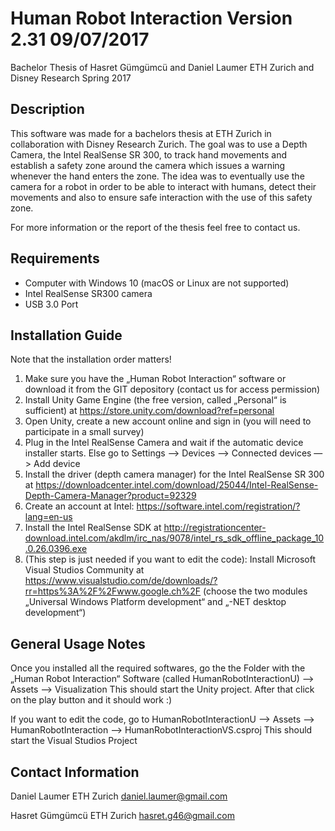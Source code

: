 # Human Robot Interaction Version 2.31 09/07/2017
Bachelor Thesis of Hasret Gümgümcü and Daniel Laumer
ETH Zurich and Disney Research Spring 2017


## Description
This software was made for a bachelors thesis at ETH Zurich in collaboration with Disney Research Zurich. The goal was to use a Depth Camera, 
the Intel RealSense SR 300, to track hand movements and establish a safety zone around the camera which issues a warning whenever the hand
enters the zone. The idea was to eventually use the camera for a robot in order to be able to interact with humans, detect their movements and
also to ensure safe interaction with the use of this safety zone. 

For more information or the report of the thesis feel free to contact us.


## Requirements
- Computer with Windows 10  (macOS or Linux are not supported)
- Intel RealSense SR300 camera
- USB 3.0 Port


## Installation Guide
Note that the installation order matters!
1) Make sure you have the „Human Robot Interaction“ software or download it from the GIT depository (contact us for access permission)
2) Install Unity Game Engine (the free version, called „Personal“ is sufficient) at https://store.unity.com/download?ref=personal
3) Open Unity, create a new account online and sign in (you will need to participate in a small survey)
4) Plug in the Intel RealSense Camera and wait if the automatic device installer starts. Else go to Settings —> Devices —> Connected devices —> Add device
5) Install the driver (depth camera manager) for the Intel RealSense SR 300 at https://downloadcenter.intel.com/download/25044/Intel-RealSense-Depth-Camera-Manager?product=92329
6) Create an account at Intel: https://software.intel.com/registration/?lang=en-us
7) Install the Intel RealSense SDK at http://registrationcenter-download.intel.com/akdlm/irc_nas/9078/intel_rs_sdk_offline_package_10.0.26.0396.exe
8) (This step is just needed if you want to edit the code): Install Microsoft Visual Studios Community at https://www.visualstudio.com/de/downloads/?rr=https%3A%2F%2Fwww.google.ch%2F  (choose the two modules „Universal Windows Platform development“ and „-NET desktop development“)


## General Usage Notes
Once you installed all the required softwares, go the the Folder with the „Human Robot Interaction“ Software (called HumanRobotInteractionU) —> Assets —> Visualization
This should start the Unity project. After that click on the play button and it should work :)

If you want to edit the code, go to HumanRobotInteractionU —> Assets —> HumanRobotInteraction —> HumanRobotInteractionVS.csproj
This should start the Visual Studios Project


## Contact Information
Daniel Laumer
ETH Zurich
daniel.laumer@gmail.com

Hasret Gümgümcü
ETH Zurich
hasret.g46@gmail.com

